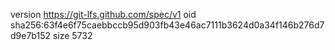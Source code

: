 version https://git-lfs.github.com/spec/v1
oid sha256:63f4e6f75caebbccb95d903fb43e46ac7111b3624d0a34f146b276d7d9e7b152
size 5732
